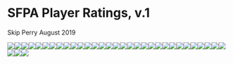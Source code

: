 SFPA Player Ratings, v.1
================
Skip Perry
August 2019

![](09_fargo_by_player_team_files/figure-gfm/unnamed-chunk-1-1.png)<!-- -->![](09_fargo_by_player_team_files/figure-gfm/unnamed-chunk-1-2.png)<!-- -->![](09_fargo_by_player_team_files/figure-gfm/unnamed-chunk-1-3.png)<!-- -->![](09_fargo_by_player_team_files/figure-gfm/unnamed-chunk-1-4.png)<!-- -->![](09_fargo_by_player_team_files/figure-gfm/unnamed-chunk-1-5.png)<!-- -->![](09_fargo_by_player_team_files/figure-gfm/unnamed-chunk-1-6.png)<!-- -->![](09_fargo_by_player_team_files/figure-gfm/unnamed-chunk-1-7.png)<!-- -->![](09_fargo_by_player_team_files/figure-gfm/unnamed-chunk-1-8.png)<!-- -->![](09_fargo_by_player_team_files/figure-gfm/unnamed-chunk-1-9.png)<!-- -->![](09_fargo_by_player_team_files/figure-gfm/unnamed-chunk-1-10.png)<!-- -->![](09_fargo_by_player_team_files/figure-gfm/unnamed-chunk-1-11.png)<!-- -->![](09_fargo_by_player_team_files/figure-gfm/unnamed-chunk-1-12.png)<!-- -->![](09_fargo_by_player_team_files/figure-gfm/unnamed-chunk-1-13.png)<!-- -->![](09_fargo_by_player_team_files/figure-gfm/unnamed-chunk-1-14.png)<!-- -->![](09_fargo_by_player_team_files/figure-gfm/unnamed-chunk-1-15.png)<!-- -->![](09_fargo_by_player_team_files/figure-gfm/unnamed-chunk-1-16.png)<!-- -->![](09_fargo_by_player_team_files/figure-gfm/unnamed-chunk-1-17.png)<!-- -->![](09_fargo_by_player_team_files/figure-gfm/unnamed-chunk-1-18.png)<!-- -->![](09_fargo_by_player_team_files/figure-gfm/unnamed-chunk-1-19.png)<!-- -->![](09_fargo_by_player_team_files/figure-gfm/unnamed-chunk-1-20.png)<!-- -->![](09_fargo_by_player_team_files/figure-gfm/unnamed-chunk-1-21.png)<!-- -->![](09_fargo_by_player_team_files/figure-gfm/unnamed-chunk-1-22.png)<!-- -->![](09_fargo_by_player_team_files/figure-gfm/unnamed-chunk-1-23.png)<!-- -->![](09_fargo_by_player_team_files/figure-gfm/unnamed-chunk-1-24.png)<!-- -->![](09_fargo_by_player_team_files/figure-gfm/unnamed-chunk-1-25.png)<!-- -->![](09_fargo_by_player_team_files/figure-gfm/unnamed-chunk-1-26.png)<!-- -->![](09_fargo_by_player_team_files/figure-gfm/unnamed-chunk-1-27.png)<!-- -->![](09_fargo_by_player_team_files/figure-gfm/unnamed-chunk-1-28.png)<!-- -->![](09_fargo_by_player_team_files/figure-gfm/unnamed-chunk-1-29.png)<!-- -->![](09_fargo_by_player_team_files/figure-gfm/unnamed-chunk-1-30.png)<!-- -->![](09_fargo_by_player_team_files/figure-gfm/unnamed-chunk-1-31.png)<!-- -->![](09_fargo_by_player_team_files/figure-gfm/unnamed-chunk-1-32.png)<!-- -->![](09_fargo_by_player_team_files/figure-gfm/unnamed-chunk-1-33.png)<!-- -->![](09_fargo_by_player_team_files/figure-gfm/unnamed-chunk-1-34.png)<!-- -->
